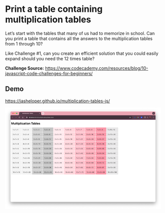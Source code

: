 # Print a table containing multiplication tables

Let’s start with the tables that many of us had to memorize in school. Can you print a table that contains all the answers to the multiplication tables from 1 through 10?

Like Challenge #1, can you create an efficient solution that you could easily expand should you need the 12 times table?

**Challenge Source:** https://www.codecademy.com/resources/blog/10-javascript-code-challenges-for-beginners/

## Demo

https://jasheloper.github.io/multiplication-tables-js/

![demo for Print a table containing multiplication tables](demo.png)